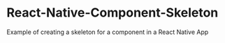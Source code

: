 # React-Native-Component-Skeleton
Example of creating a skeleton for a component in a React Native App

